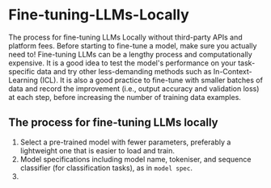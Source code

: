 # Fine-tuning-LLMs-Locally
The process for fine-tuning LLMs Locally without third-party APIs and platform fees. Before starting to fine-tune a model, make sure you actually need to! Fine-tuning LLMs can be a lengthy process and computationally expensive. It is a good idea to test the model's performance on your task-specific data and try other less-demanding methods such as In-Context-Learning (ICL). It is also a good practice to fine-tune with smaller batches of data and record the improvement (i.e., output accuracy and validation loss) at each step, before increasing the number of training data examples.

## The process for fine-tuning LLMs locally 

1. Select a pre-trained model with fewer parameters, preferably a lightweight one that is easier to load and train.
2. Model specifications including model name, tokeniser, and sequence classifier (for classification tasks), as in `model spec`.
3. 
